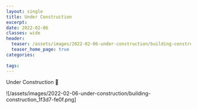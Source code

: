 ```yaml
---
layout: single
title: Under Construction
excerpt: 
date: 2022-02-06
classes: wide
header:
  teaser: /assets/images/2022-02-06-under-construction/building-construction_1f3d7-fe0f.png
  teaser_home_page: true
categories:
 
tags:  
---
```


Under Construction :construction:


![/assets/images/2022-02-06-under-construction/building-construction_1f3d7-fe0f.png]

